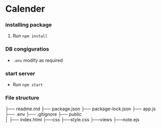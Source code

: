 # Calender

### installing package
1. Run `npm install`

### DB congiguratios
- `.env` modify as required

### start server
- Run `npm start`

### File structure

├── readme.md
├── package.json
├── package-lock.json
├── app.js
├── .env
├── .gitignore
├── public                    
│   ├── index.html 
    ├──css
       ├──style.css
├──views
   ├──note.ejs      